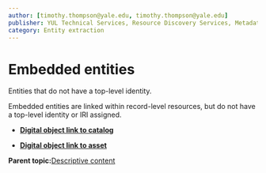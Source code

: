 ```yaml
---
author: [timothy.thompson@yale.edu, timothy.thompson@yale.edu]
publisher: YUL Technical Services, Resource Discovery Services, Metadata Services Unit
category: Entity extraction
---
```


# Embedded entities

Entities that do not have a top-level identity.

Embedded entities are linked within record-level resources, but do not have a top-level identity or IRI assigned.

-   **[Digital object link to catalog](../concepts/digital_objects.md)**  

-   **[Digital object link to asset](../concepts/digital_objects_asset_link.md)**  


**Parent topic:**[Descriptive content](../concepts/descriptive_content.md)


